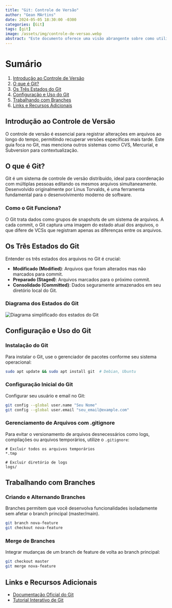 ```yaml
---
title: "Git: Controle de Versão"
author: "Gean MArtins"
date: 2024-05-05 18:30:00 -0300
categories: [Git]
tags: [git]
image: /assets/img/controle-de-versao.webp
abstract: "Este documento oferece uma visão abrangente sobre como utilizar o Git, um sistema de controle de versão distribuído, para gerenciar projetos de software. Abrange desde a instalação até o uso avançado de branches e merges."
---
```


# Sumário
1. [Introdução ao Controle de Versão](#introdução-ao-controle-de-versão)
2. [O que é Git?](#o-que-é-git)
3. [Os Três Estados do Git](#os-três-estados-do-git)
4. [Configuração e Uso do Git](#configuração-e-uso-do-git)
5. [Trabalhando com Branches](#trabalhando-com-branches)
6. [Links e Recursos Adicionais](#links-e-recursos-adicionais)


## Introdução ao Controle de Versão
O controle de versão é essencial para registrar alterações em arquivos ao longo do tempo, permitindo recuperar versões específicas mais tarde. Este guia foca no Git, mas menciona outros sistemas como CVS, Mercurial, e Subversion para contextualização.

## O que é Git?
Git é um sistema de controle de versão distribuído, ideal para coordenação com múltiplas pessoas editando os mesmos arquivos simultaneamente. Desenvolvido originalmente por Linus Torvalds, é uma ferramenta fundamental para o desenvolvimento moderno de software.

### Como o Git Funciona?
O Git trata dados como grupos de snapshots de um sistema de arquivos. A cada commit, o Git captura uma imagem do estado atual dos arquivos, o que difere de VCSs que registram apenas as diferenças entre os arquivos.

## Os Três Estados do Git
Entender os três estados dos arquivos no Git é crucial:

- **Modificado (Modified)**: Arquivos que foram alterados mas não marcados para commit.
- **Preparado (Staged)**: Arquivos marcados para o próximo commit.
- **Consolidado (Committed)**: Dados seguramente armazenados em seu diretório local do Git.

### Diagrama dos Estados do Git
![Diagrama simplificado dos estados do Git](https://git-scm.com/book/en/v2/images/areas.png)

## Configuração e Uso do Git

### Instalação do Git
Para instalar o Git, use o gerenciador de pacotes conforme seu sistema operacional:

```bash
sudo apt update && sudo apt install git  # Debian, Ubuntu
```

### Configuração Inicial do Git
Configurar seu usuário e email no Git:

```bash
git config --global user.name "Seu Nome"
git config --global user.email "seu_email@example.com"
```

### Gerenciamento de Arquivos com .gitignore
Para evitar o versionamento de arquivos desnecessários como logs, compilações ou arquivos temporários, utilize o `.gitignore`:

```plaintext
# Excluir todos os arquivos temporários
*.tmp

# Excluir diretório de logs
logs/
```

## Trabalhando com Branches

### Criando e Alternando Branches
Branches permitem que você desenvolva funcionalidades isoladamente sem afetar o branch principal (master/main).

```bash
git branch nova-feature
git checkout nova-feature
```

### Merge de Branches
Integrar mudanças de um branch de feature de volta ao branch principal:

```bash
git checkout master
git merge nova-feature
```

## Links e Recursos Adicionais
- [Documentação Oficial do Git](https://git-scm.com/doc)
- [Tutorial Interativo de Git](https://learngitbranching.js.org/)